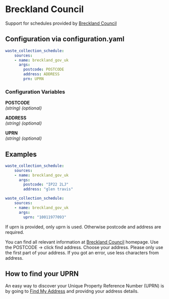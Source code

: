 # Breckland Council

Support for schedules provided by [Breckland Council](https://www.breckland.gov.uk/mybreckland)

## Configuration via configuration.yaml

```yaml
waste_collection_schedule:
    sources:
    - name: breckland_gov_uk
      args:
        postcode: POSTCODE
        address: ADDRESS
        prn: UPRN
```

### Configuration Variables

**POSTCODE**  
*(string) (optional)*

**ADDRESS**  
*(string) (optional)*

**UPRN**  
*(string) (optional)*

## Examples

```yaml
waste_collection_schedule:
    sources:
    - name: breckland_gov_uk
      args:
        postcode: "IP22 2LJ"
        address: "glen travis"
```

```yaml
waste_collection_schedule:
    sources:
    - name: breckland_gov_uk
      args:
        uprn: "10011977093"
```

If uprn is provided, only uprn is used. Otherwise postcode and address are required.

You can find all relevant information at [Breckland Council](https://www.breckland.gov.uk/mybreckland) homepage. Use the POSTCODE -> click find address.
Choose your address. Please only use the first part of your address. If you got an error, use less characters from address.

## How to find your UPRN

An easy way to discover your Unique Property Reference Number (UPRN) is by going to [Find My Address](https://www.findmyaddress.co.uk/) and providng your address details.

